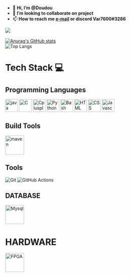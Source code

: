 - 👋 **Hi, I’m @Doudou**
- 💞️ **I’m looking to collaborate on project** 
- 📫 **How to reach me [e-mail](mailto:zeta2@duck.com) or discord Var7600#3286**

![](https://komarev.com/ghpvc/?username=DD7600)<br>
<br>
[![Anurag's GitHub stats](https://github-readme-stats.vercel.app/api?username=Var7600&show_icons=true)](https://github.com/anuraghazra/github-readme-stats)
<br>
![Top Langs](https://github-readme-stats.vercel.app/api/top-langs/?username=Var7600&layout=compact)

  # Tech Stack 💻
## Programming Languages
<img src="https://cdn.jsdelivr.net/gh/devicons/devicon/icons/java/java-original-wordmark.svg" alt="java" width="40" height="40"/> <img src="https://cdn.jsdelivr.net/gh/devicons/devicon/icons/c/c-original.svg" alt="C" width="40" height="40" /> <img src="https://cdn.jsdelivr.net/gh/devicons/devicon/icons/cplusplus/cplusplus-original.svg" alt="Cplusplus" width="40" height="40" /> <img src="https://cdn.jsdelivr.net/gh/devicons/devicon/icons/python/python-original.svg" alt="Python" width="40" height="40"/> <img src="https://cdn.jsdelivr.net/gh/devicons/devicon/icons/bash/bash-original.svg" alt="Bash" width="40" height="40"/>  <img src="https://cdn.jsdelivr.net/gh/devicons/devicon/icons/html5/html5-original.svg" alt="HTML" width="40" height="40" />  <img src="https://cdn.jsdelivr.net/gh/devicons/devicon/icons/css3/css3-original.svg" alt="CSS" width="40" height="40" /> <img src="https://cdn.jsdelivr.net/gh/devicons/devicon/icons/javascript/javascript-original.svg" alt="Javascript" width="40" height="40" />
## Build Tools
<img src="https://cdn.jsdelivr.net/gh/devicons/devicon@latest/icons/maven/maven-original.svg" alt="maven" width="60" height="60"/>
          
## Tools                    
 ![Git](https://img.shields.io/badge/git-%23F05033.svg?style=for-the-badge&logo=git&logoColor=white) ![GitHub Actions](https://img.shields.io/badge/github%20actions-%232671E5.svg?style=for-the-badge&logo=githubactions&logoColor=white)        
## DATABASE
<img src="https://cdn.jsdelivr.net/gh/devicons/devicon/icons/mysql/mysql-original-wordmark.svg" alt="Mysql" width="60" height="60" />

# HARDWARE 

<img src="https://www.meldium.com/wp-content/uploads/2018/11/FpgaServices.png" alt="FPGA" width="60" height="60" />
          
          
          
          
          
          
          
          
<!---
DD7600/DD7600 is a ✨ special ✨ repository because its `README.md` (this file) appears on your GitHub profile.
You can click the Preview link to take a look at your changes.
--->
